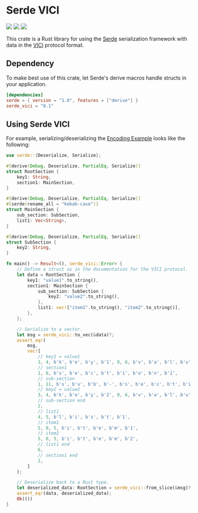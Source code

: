 Serde VICI
==========

[![][workflow-badge]][workflow-link]
[![][docsrs-badge]][docsrs-link]
[![][cratesio-badge]][cratesio-link]

This crate is a Rust library for using the [Serde][] serialization framework
with data in the [VICI][] protocol format.

## Dependency

To make best use of this crate, let Serde's derive macros handle structs in your
application.

```toml
[dependencies]
serde = { version = "1.0", features = ["derive"] }
serde_vici = "0.1"
```

## Using Serde VICI

For example, serializing/deserializing the [Encoding Example][] looks like the
following:

```rust
use serde::{Deserialize, Serialize};

#[derive(Debug, Deserialize, PartialEq, Serialize)]
struct RootSection {
    key1: String,
    section1: MainSection,
}

#[derive(Debug, Deserialize, PartialEq, Serialize)]
#[serde(rename_all = "kebab-case")]
struct MainSection {
    sub_section: SubSection,
    list1: Vec<String>,
}

#[derive(Debug, Deserialize, PartialEq, Serialize)]
struct SubSection {
    key2: String,
}

fn main() -> Result<(), serde_vici::Error> {
    // Define a struct as in the documentation for the VICI protocol.
    let data = RootSection {
        key1: "value1".to_string(),
        section1: MainSection {
            sub_section: SubSection {
                key2: "value2".to_string(),
            },
            list1: vec!["item1".to_string(), "item2".to_string()],
        },
    };

    // Serialize to a vector.
    let msg = serde_vici::to_vec(&data)?;
    assert_eq!(
        msg,
        vec![
            // key1 = value1
            3, 4, b'k', b'e', b'y', b'1', 0, 6, b'v', b'a', b'l', b'u', b'e', b'1',
            // section1
            1, 8, b's', b'e', b'c', b't', b'i', b'o', b'n', b'1',
            // sub-section
            1, 11, b's', b'u', b'b', b'-', b's', b'e', b'c', b't', b'i', b'o', b'n',
            // key2 = value2
            3, 4, b'k', b'e', b'y', b'2', 0, 6, b'v', b'a', b'l', b'u', b'e', b'2',
            // sub-section end
            2,
            // list1
            4, 5, b'l', b'i', b's', b't', b'1',
            // item1
            5, 0, 5, b'i', b't', b'e', b'm', b'1',
            // item2
            5, 0, 5, b'i', b't', b'e', b'm', b'2',
            // list1 end
            6,
            // section1 end
            2,
        ]
    );

    // Deserialize back to a Rust type.
    let deserialized_data: RootSection = serde_vici::from_slice(&msg)?;
    assert_eq!(data, deserialized_data);
    Ok(())
}
```

[workflow-link]:    https://github.com/chitoku-k/serde-vici/actions?query=branch:master
[workflow-badge]:   https://img.shields.io/github/workflow/status/chitoku-k/serde-vici/CI%20Workflow/master.svg?style=flat-square&logo=github
[docsrs-link]:      https://docs.rs/serde_vici/
[docsrs-badge]:     https://img.shields.io/docsrs/serde_vici?style=flat-square
[cratesio-link]:    https://crates.io/crates/serde_vici
[cratesio-badge]:   https://img.shields.io/crates/v/serde_vici?style=flat-square
[Serde]:            https://github.com/serde-rs/serde
[VICI]:             https://github.com/strongswan/strongswan/blob/5.9.5/src/libcharon/plugins/vici/README.md
[Encoding Example]: https://github.com/strongswan/strongswan/blob/5.9.5/src/libcharon/plugins/vici/README.md#encoding-example
